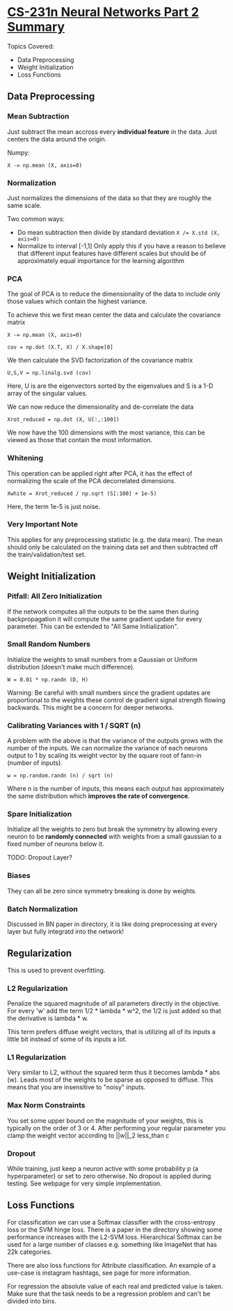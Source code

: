 # [CS-231n Neural Networks Part 2 Summary](http://cs231n.github.io/neural-networks-2/)

Topics Covered:
- Data Preprocessing
- Weight Initialization
- Loss Functions

## Data Preprocessing

### Mean Subtraction
Just subtract the mean accross every **individual feature** in the data. Just centers the 
data around the origin.

Numpy:

`X -= np.mean (X, axis=0)`

### Normalization
Just normalizes the dimensions of the data so that they are roughly the same scale.

Two common ways:
- Do mean subtraction then divide by standard deviation `X /= X.std (X, axis=0)`
- Normalize to interval [-1,1] Only apply this if you have a reason to believe that different input 
  features have different scales but should be of approximately equal importance for the learning algorithm

### PCA
The goal of PCA is to reduce the dimensionality of the data to include only those values which contain 
the highest variance.

To achieve this we first mean center the data and calculate the covariance matrix

`X -= np.mean (X, axis=0)`

`cov = np.dot (X.T, X) / X.shape[0]`

We then calculate the SVD factorization of the covariance matrix

`U,S,V = np.linalg.svd (cov)`

Here, U is are the eigenvectors sorted by the eigenvalues and S is a 1-D array 
of the singular values.

We can now reduce the dimensionality and de-correlate the data

`Xrot_reduced = np.dot (X, U[:,:100])`

We now have the 100 dimensions with the most variance, this can be viewed as those that contain 
the most information.

### Whitening
This operation can be applied right after PCA, it has the effect of normalizing the scale
of the PCA decorrelated dimensions.

`Xwhite = Xrot_reduced / np.sqrt (S[:100] + 1e-5)`

Here, the term 1e-5 is just noise.

### Very Important Note
This applies for any preprocessing statistic (e.g. the data mean).
The mean should only be calculated on the training data set and then subtracted off the
train/validation/test set.

## Weight Initialization

### Pitfall: All Zero Initialization
If the network computes all the outputs to be the same then during backpropagation it will 
compute the same gradient update for every parameter. This can be extended to "All Same Initialization".

### Small Random Numbers
Initialize the weights to small numbers from a Gaussian or Uniform distribution (doesn't make much difference).

`W = 0.01 * np.randn (D, H)`

Warning:
Be careful with small numbers since the gradient updates are proportional to the weights these control de 
gradient signal strength flowing backwards. This might be a concern for deeper networks.

### Calibrating Variances with 1 / SQRT (n)
A problem with the above is that the variance of the outputs grows with the number of the inputs.
We can normalize the variance of each neurons output to 1 by scaling its weight vector by the 
square root of fann-in (number of inputs).

`w = np.random.randn (n) / sqrt (n)`

Where n is the number of inputs, this means each output has approximately the same distribution 
which **improves the rate of convergence**.

### Spare Initialization
Initialize all the weights to zero but break the symmetry by allowing every neuron to be **randomly connected** 
with weights from a small gaussian to a fixed number of neurons below it. 

TODO: Dropout Layer?

### Biases
They can all be zero since symmetry breaking is done by weights.

### Batch Normalization
Discussed in BN paper in directory, it is like doing preprocessing at every layer but 
fully integratd into the network!

## Regularization
This is used to prevent overfitting.

### L2 Regularization
Penalize the squared magnitude of all parameters directly in the objective.
For every 'w' add the term 1/2 * lambda * w^2, the 1/2 is just added so that 
the derivative is lambda * w.

This term prefers diffuse weight vectors, that is utilizing all of its inputs a little 
bit instead of some of its inputs a lot.

### L1 Regularization
Very similar to L2, without the squared term thus it becomes lambda * abs (w).
Leads most of the weights to be sparse as opposed to diffuse. This means that you are 
insensitive to "noisy" inputs.

### Max Norm Constraints
You set some upper bound on the magnitude of your weights, this is typically on the order 
of 3 or 4. After performing your regular parameter you clamp the weight vector according to
||w||_2 less_than c

### Dropout
While training, just keep a neuron active with some probability p (a hyperparameter) or set to 
zero otherwise. No dropout is applied during testing.
See webpage for very simple implementation.

## Loss Functions
For classification we can use a Softmax classifier with the cross-entropy loss or the SVM hinge loss.
There is a paper in the directory showing some performance increases with the L2-SVM loss.
Hierarchical Softmax can be used for a large number of classes e.g. something like ImageNet that has 
22k categories.

There are also loss functions for Attribute classification. An example of a use-case is instagram 
hashtags, see page for more information.

For regression the absolute value of each real and predicted value is taken. Make sure that the task needs
to be a regression problem and can't be divided into bins.
